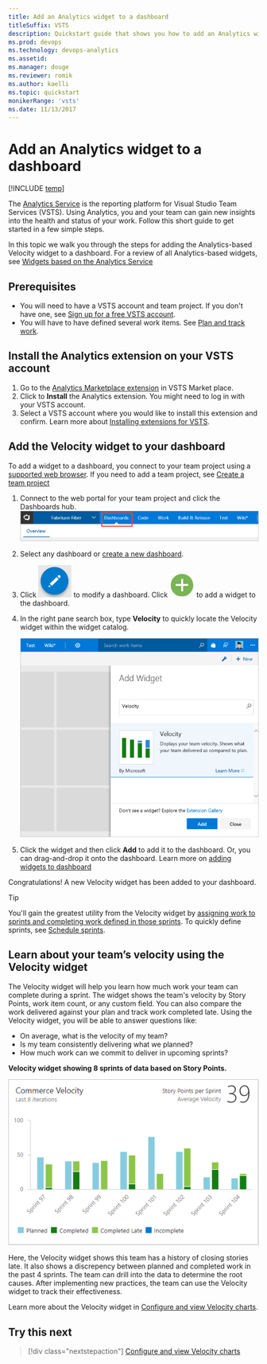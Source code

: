 ```yaml
---
title: Add an Analytics widget to a dashboard
titleSuffix: VSTS
description: Quickstart guide that shows you how to add an Analytics widget to a dashboard for Visual Studio Team Services 
ms.prod: devops
ms.technology: devops-analytics
ms.assetid: 
ms.manager: douge
ms.reviewer: romik
ms.author: kaelli
ms.topic: quickstart
monikerRange: 'vsts'
ms.date: 11/13/2017
---
```


# Add an Analytics widget to a dashboard

[!INCLUDE [temp](../../_shared/version-vsts-only.md)] 
 
The [Analytics Service](what-is-analytics.md) is the reporting platform for Visual Studio Team Services (VSTS). 
Using Analytics, you and your team can gain new insights into the health and status of your work.
Follow this short guide to get started in a few simple steps.

In this topic we walk you through the steps for adding the Analytics-based Velocity widget to a dashboard. For a review of all Analytics-based widgets, see [Widgets based on the Analytics Service](analytics-widgets-vsts.md) 


## Prerequisites

- You will need to have a VSTS account and team project. If you don't have one, see [Sign up for a free VSTS account](../../user-guide/sign-up-invite-teammates.md).
- You will have to have defined several work items. See [Plan and track work](../../user-guide/plan-track-work.md). 

   

## Install the Analytics extension on your VSTS account
1.	Go to the [Analytics Marketplace extension](https://marketplace.visualstudio.com/items?itemName=ms.vss-analytics) in VSTS Market place. 
0.	Click to **Install** the Analytics extension. You might need to log in with your VSTS account.
0. Select a VSTS account where you would like to install this extension and confirm. Learn more about [Installing extensions for VSTS](../../marketplace/install-vsts-extension.md).


## Add the Velocity widget to your dashboard 

To add a widget to a dashboard, you connect to your team project using a [supported web browser](../../tfs-server/requirements.md#supported-browsers). If you need to add a team project, see [Create a team project](../../accounts/create-team-project.md)

1. Connect to the web portal for your team project and click the Dashboards hub.  
	![Open the Dashboards hub](../dashboards/_img/dashboards-go-to.png)

0. Select any dashboard or [create a new dashboard](../dashboards/dashboards.md).  

0. Click ![Edit dashboard icon](../dashboards/_img/edit-dashboard-icon.png) to modify a dashboard. Click ![add a widget icon](../dashboards/_img/add-widget-icon.png) to add a widget to the dashboard.  

0. In the right pane search box, type **Velocity** to quickly locate the Velocity widget within the widget catalog.  

	![velocity-in-widget-catalog](_img/velocity-in-widget-catalog.png)

0. Click the widget and then click **Add** to add it to the dashboard. Or, you can drag-and-drop it onto the dashboard. Learn more on [adding widgets to dashboard](../dashboards/add-widget-to-dashboard.md)

Congratulations! A new Velocity widget has been added to your dashboard. 

> [!TIP]  
> You'll gain the greatest utility from the Velocity widget by [assigning work to sprints and completing work defined in those sprints](../../work/scrum/sprint-planning.md). To quickly define sprints, see [Schedule sprints](../../work/scrum/define-sprints.md). 
 

##  Learn about your team’s velocity using the Velocity widget 

The Velocity widget will help you learn how much work your team can complete during a sprint. The widget shows the team's velocity by Story Points, work item count, or any custom field. You can also compare the work delivered against your plan and track work completed late. Using the Velocity widget, you will be able to answer questions like:
* On average, what is the velocity of my team?
* Is my team consistently delivering what we planned?
* How much work can we commit to deliver in upcoming sprints? 

**Velocity widget showing 8 sprints of data based on Story Points.**

![Velocity widget](../dashboards/_img/commerce-team-velocity-eight-iterations.png) 

Here, the Velocity widget shows this team has a history of closing stories late. It also shows a discrepency between planned and completed work in the past 4 sprints. The team can drill into the data to determine the root causes. After implementing new practices, the team can use the Velocity widget to track their effectiveness.

Learn more about the Velocity widget in [Configure and view Velocity charts](../dashboards/team-velocity.md).  


## Try this next
> [!div class="nextstepaction"]
> [Configure and view Velocity charts](../dashboards/team-velocity.md?toc=/vsts/report/analytics/toc.json&bc=/vsts/report/analytics/breadcrumb/toc.json)